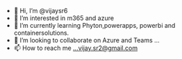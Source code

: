 - 👋 Hi, I’m @vijaysr6
- 👀 I’m interested in m365 and azure 
- 🌱 I’m currently learning Phyton,powerapps, powerbi and containersolutions.
- 💞️ I’m looking to collaborate on Azure and Teams ...
- 📫 How to reach me ...vijay.sr2@gmail.com

<!---
vijaysr6/vijaysr6 is a ✨ special ✨ repository because its `README.md` (this file) appears on your GitHub profile.
You can click the Preview link to take a look at your changes.
--->
